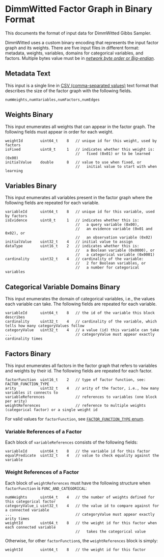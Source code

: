 # DimmWitted Factor Graph in Binary Format

This documents the format of input data for DimmWitted Gibbs Sampler.

DimmWitted uses a custom binary encoding that represents the input factor graph and its weights.
There are five input files in different format: metadata, weights, variables, domains for categorical variables, and factors.
Multiple bytes value must be in [*network byte order* or *Big-endian*](https://en.wikipedia.org/wiki/Endianness).

## Metadata Text
This input is a single line in [CSV (comma-separated values)](https://en.wikipedia.org/wiki/Comma-separated_values) text format that describes the size of the factor graph with the following fields.

    numWeights,numVariables,numFactors,numEdges


## Weights Binary
This input enumerates all weights that can appear in the factor graph.
The following fields must appear in order for each weight.

    weightId        uint64_t    8   // unique id for this weight, used by factors
    isFixed         uint8_t     1   // indicates whether this weight is:
                                    //   fixed (0x01) or to be learned (0x00)
    initialValue    double      8   // value to use when fixed, or
                                    //   initial value to start with when learning

## Variables Binary
This input enumerates all variables present in the factor graph where the following fields are repeated for each variable.

    variableId      uint64_t    8   // unique id for this variable, used by factors
    isEvidence      uint8_t     1   // indicates whether this is:
                                    //   a query variable (0x00),
                                    //   an evidence variable (0x01 and 0x02), or
                                    //   an observation variable (0x02)
    initialValue    uint32_t    4   // initial value to assign
    dataType        uint16_t    2   // indicates whether this is:
                                    //   a Boolean variable (0x0000), or
                                    //   a categorical variable (0x0001)
    cardinality     uint32_t    4   // cardinality of the variable:
                                    //   2 for Boolean variables, or
                                    //   a number for categorical variables

## Categorical Variable Domains Binary
This input enumerates the domain of categorical variables, i.e., the values each variable can take.
The following fields are repeated for each variable.

    variableId      uint64_t    8   // the id of the variable this block describes
    cardinality     uint32_t    4   // cardinality of the variable, which tells how many categoryValues follow
    categoryValue   uint32_t    4   // a value (id) this variable can take
    ...                             // categoryValue must appear exactly cardinality times



## Factors Binary
This input enumerates all factors in the factor graph that refers to variables and weights by their id.
The following fields are repeated for each factor.

    factorFunction  uint16_t    2   // type of factor function, see: FACTOR_FUNCTION_TYPE
    arity           uint32_t    4   // arity of the factor, i.e., how many variables it connects to
    variableReferences              // references to variables (one block per arity)
    weightReferences                // reference to multiple weights (categorical factor) or a single weight id

For valid values for `factorFunction`, see [`FACTOR_FUNCTION_TYPE` enum](../src/common.h).

### Variable References of a Factor
Each block of `variableReferences` consists of the following fields:

    variableId      uint64_t    8   // the variable id for this factor
    equalPredicate  uint32_t    4   // value to check equality against the variable

### Weight References of a Factor
Each block of `weightReferences` must have the following structure when `factorFunction` is `FUNC_AND_CATEGORICAL`:

    numWeights      uint64_t    4   // the number of weights defined for this categorical factor
    categoryValue_i uint32_t    4   // the value id to compare against for a connected variable
    ...                             // categoryValue must appear exactly arity times
    weightId        uint64_t    8   // the weight id for this factor when each connected variable
                                    //   takes the categorical value

Otherwise, for other `factorFunction`s, the `weightReferences` block is simply:

    weightId        uint64_t    8   // the weight id for this factor

